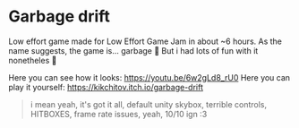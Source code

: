 # Garbage drift

Low effort game made for Low Effort Game Jam in about ~6 hours. As the name suggests, the game is... garbage 🤣
But i had lots of fun with it nonetheles 🙂

Here you can see how it looks: https://youtu.be/6w2gLd8_rU0
Here you can play it yourself: https://kikchitov.itch.io/garbage-drift

>i mean yeah, it's got it all, default unity skybox, terrible controls, HITBOXES, frame rate issues, yeah, 10/10 ign :3
